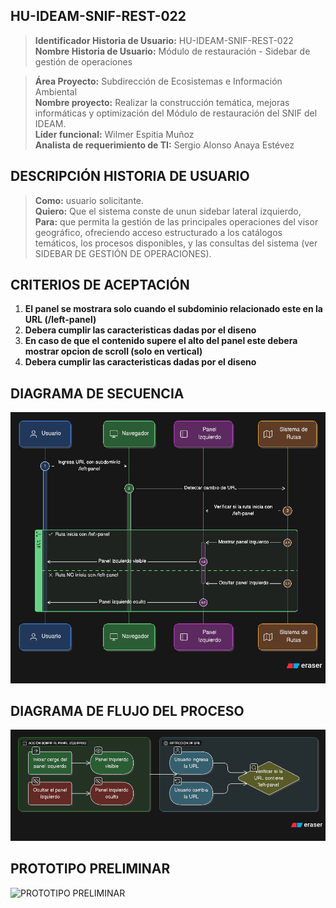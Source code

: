## HU-IDEAM-SNIF-REST-022
> **Identificador Historia de Usuario:** HU-IDEAM-SNIF-REST-022 \
> **Nombre Historia de Usuario:** Módulo de restauración - Sidebar de gestión de operaciones

> **Área Proyecto:** Subdirección de Ecosistemas e Información Ambiental \
> **Nombre proyecto:** Realizar la construcción temática, mejoras informáticas y optimización del Módulo de restauración del SNIF del IDEAM. \
> **Líder funcional:** Wilmer Espitia Muñoz\
> **Analista de requerimiento de TI:** Sergio Alonso Anaya Estévez

## DESCRIPCIÓN HISTORIA DE USUARIO

> **Como:** usuario solicitante. \
> **Quiero:** Que el sistema conste de unun sidebar lateral izquierdo,
> **Para:** que permita la gestión de las principales operaciones del visor geográfico, ofreciendo acceso estructurado a los catálogos temáticos, los procesos disponibles, y las consultas del sistema (ver SIDEBAR DE GESTIÓN DE OPERACIONES).

## CRITERIOS DE ACEPTACIÓN

1. **El panel se mostrara solo cuando el subdominio relacionado este en la URL (/left-panel)**
2. **Debera cumplir las caracteristicas dadas por el diseno**
3. **En caso de que el contenido supere el alto del panel este debera mostrar opcion de scroll (solo en vertical)**
4. **Debera cumplir las caracteristicas dadas por el diseno**

## DIAGRAMA DE SECUENCIA

![IMAGEN DIAGRAMA DE SECUENCIA](assets/secuencia-hu-ideam-snif-rest-021.png)

## DIAGRAMA DE FLUJO DEL PROCESO

![IMAGEN DIAGRAMA DE FLUJO DEL PROCESO](assets/actividades-hu-ideam-snif-rest-021.png)

## PROTOTIPO PRELIMINAR

![PROTOTIPO PRELIMINAR](assets/wireframe-hu-ideam-snif-rest-001.png)
